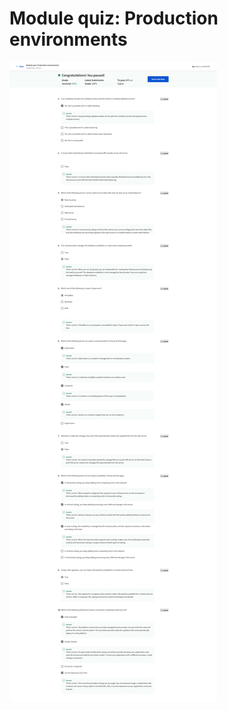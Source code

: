 # Module quiz: Production environments

![screencapture-coursera-org-learn-the-full-stack-exam-91Yev-module-quiz-production-environments-view-attempt-2023-02-12-08_06_49.png](Module%20quiz%20Production%20environments%20e3b7f36229644f7e9b852e9a4ad796f0/screencapture-coursera-org-learn-the-full-stack-exam-91Yev-module-quiz-production-environments-view-attempt-2023-02-12-08_06_49.png)